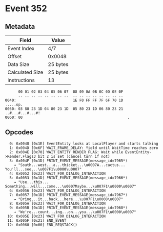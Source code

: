 # Event 352

## Metadata

| Field           | Value    |
|-----------------|----------|
| Event Index     | 4/7      |
| Offset          | 0x0048   |
| Data Size       | 25 bytes |
| Calculated Size | 25 bytes |
| Instructions    | 13       |

```
      00 01 02 03 04 05 06 07  08 09 0A 0B 0C 0D 0E 0F
      -- -- -- -- -- -- -- --  -- -- -- -- -- -- -- --
0040:                          1E F0 FF FF 7F 6F 70 1D          .....op.
0050: 03 80 23 1D 04 80 23 1D  05 80 23 1D 06 80 23 21  ..#...#...#...#!
0060: 00                                                .               
```

## Opcodes

```
  0: 0x0048 [0x1E] EventEntity looks at LocalPlayer and starts talking
  1: 0x004D [0x6F] WAIT_FRAME_DELAY: Yield until WaitTime reaches zero
  2: 0x004E [0x70] WAIT_ENTITY_RENDER_FLAG: Wait while EventEntity->Render.Flags3 bit 2 is set (cancel turn if not)
  3: 0x004F [0x1D] PRINT_EVENT_MESSAGE(message_id=7965*)
    → "South...west...a...thicket...\u0007A...cactus... You'll...see...\u007F1\u0000\u0007"
  4: 0x0052 [0x23] WAIT_FOR_DIALOG_INTERACTION
  5: 0x0053 [0x1D] PRINT_EVENT_MESSAGE(message_id=7966*)
    → "Use...this... Something...will...come...\u0007Maybe...\u007F1\u0000\u0007"
  6: 0x0056 [0x23] WAIT_FOR_DIALOG_INTERACTION
  7: 0x0057 [0x1D] PRINT_EVENT_MESSAGE(message_id=7967*)
    → "Bring...it...back...here...\u007F1\u0000\u0007"
  8: 0x005A [0x23] WAIT_FOR_DIALOG_INTERACTION
  9: 0x005B [0x1D] PRINT_EVENT_MESSAGE(message_id=7968*)
    → "We're...count...ing...on...you...\u007F1\u0000\u0007"
 10: 0x005E [0x23] WAIT_FOR_DIALOG_INTERACTION
 11: 0x005F [0x21] END_EVENT
 12: 0x0060 [0x00] END_REQSTACK()
```

